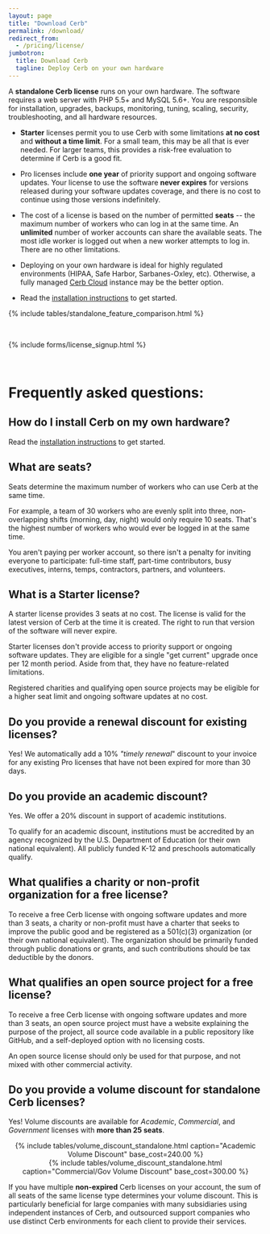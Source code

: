 ```yaml
---
layout: page
title: "Download Cerb"
permalink: /download/
redirect_from:
  - /pricing/license/
jumbotron:
  title: Download Cerb
  tagline: Deploy Cerb on your own hardware
---
```


A __standalone Cerb license__ runs on your own hardware. The software requires a web server with PHP 5.5+ and MySQL 5.6+. You are responsible for installation, upgrades, backups, monitoring, tuning, scaling, security, troubleshooting, and all hardware resources.

* **Starter** licenses permit you to use Cerb with some limitations **at no cost** and **without a time limit**.  For a small team, this may be all that is ever needed. For larger teams, this provides a risk-free evaluation to determine if Cerb is a good fit.

* Pro licenses include **one year** of priority support and ongoing software updates. Your license to use the software **never expires** for versions released during your software updates coverage, and there is no cost to continue using those versions indefinitely.

* The cost of a license is based on the number of permitted **seats** -- the maximum number of workers who can log in at the same time. An **unlimited** number of worker accounts can share the available seats. The most idle worker is logged out when a new worker attempts to log in. There are no other limitations.

* Deploying on your own hardware is ideal for highly regulated environments (HIPAA, Safe Harbor, Sarbanes-Oxley, etc). Otherwise, a fully managed <a href="/cloud">Cerb Cloud</a> instance may be the better option.

* Read the <a href="/docs/installation">installation instructions</a> to get started.

{% include tables/standalone_feature_comparison.html %}

<br/>

{% include forms/license_signup.html %}

<br/>

# Frequently asked questions:

## How do I install Cerb on my own hardware?

Read the <a href="/docs/installation">installation instructions</a> to get started.

<div id="seats"></div>

## What are seats?

Seats determine the maximum number of workers who can use Cerb at the same time.

For example, a team of 30 workers who are evenly split into three, non-overlapping shifts (morning, day, night) would only require 10 seats. That's the highest number of workers who would ever be logged in at the same time.

You aren't paying per worker account, so there isn't a penalty for inviting everyone to participate: full-time staff, part-time contributors, busy executives, interns, temps, contractors, partners, and volunteers.

<div id="starter-license"></div>

## What is a Starter license?

A starter license provides 3 seats at no cost. The license is valid for the latest version of Cerb at the time it is created. The right to run that version of the software will never expire.

Starter licenses don't provide access to priority support or ongoing software updates.  They are eligible for a single "get current" upgrade once per 12 month period.  Aside from that, they have no feature-related limitations.

Registered charities and qualifying open source projects may be eligible for a higher seat limit and ongoing software updates at no cost.

<div id="renewal"></div>

## Do you provide a renewal discount for existing licenses?

Yes! We automatically add a 10% _"timely renewal_" discount to your invoice for any existing Pro licenses that have not been expired for more than 30 days.

<div id="academic"></div>

## Do you provide an academic discount?

Yes. We offer a 20% discount in support of academic institutions.

To qualify for an academic discount, institutions must be accredited by an agency recognized by the U.S. Department of Education (or their own national equivalent).  All publicly funded K-12 and preschools automatically qualify.

<div id="non-profit"></div>

## What qualifies a charity or non-profit organization for a free license?

To receive a free Cerb license with ongoing software updates and more than 3 seats, a charity or non-profit must have a charter that seeks to improve the public good and be registered as a 501(c)(3) organization (or their own national equivalent).  The organization should be primarily funded through public donations or grants, and such contributions should be tax deductible by the donors.

<div id="opensource"></div>

## What qualifies an open source project for a free license?

To receive a free Cerb license with ongoing software updates and more than 3 seats, an open source project must have a website explaining the purpose of the project, all source code available in a public repository like GitHub, and a self-deployed option with no licensing costs.

An open source license should only be used for that purpose, and not mixed with other commercial activity.

<div id="volume-discount"></div>

## Do you provide a volume discount for standalone Cerb licenses?

Yes! Volume discounts are available for _Academic_, _Commercial_, and _Government_ licenses with __more than 25 seats__.

<div class="grid">
<div class="unit half" align="center">
{% include tables/volume_discount_standalone.html caption="Academic Volume Discount" base_cost=240.00 %}
</div>
<div class="unit half" align="center">
{% include tables/volume_discount_standalone.html caption="Commercial/Gov Volume Discount" base_cost=300.00 %}
</div>
</div>

If you have multiple **non-expired** Cerb licenses on your account, the sum of all seats of the same license type determines your volume discount. This is particularly beneficial for large companies with many subsidiaries using independent instances of Cerb, and outsourced support companies who use distinct Cerb environments for each client to provide their services.

